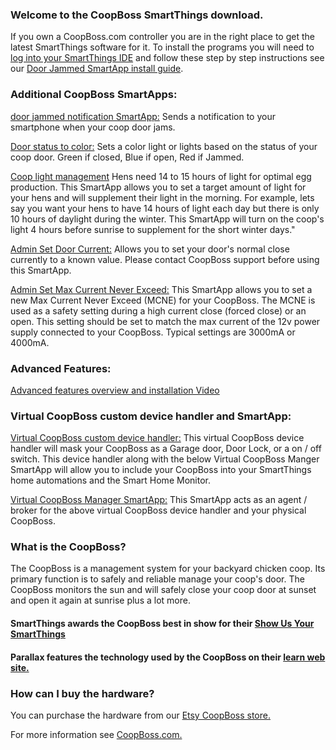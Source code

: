 ### Welcome to the CoopBoss SmartThings download.
If you own a CoopBoss.com controller you are in the right place to get the latest SmartThings software for it.  To install the programs you will need to [log into your SmartThings IDE](https://graph.api.smartthings.com/) and follow these step by step instructions see our [Door Jammed SmartApp install guide](http://coopboss.com/CoopBoss%20SmartThings%20Driver%20Install.pdf). 

### Additional CoopBoss SmartApps:
[door jammed notification SmartApp:](https://raw.githubusercontent.com/JohnRucker/CoopBoss-H3Vx/master/smartapps/johnrucker/door-jammed-notification.src/door-jammed-notification.groovy) Sends a notification to your smartphone when your coop door jams.

[Door status to color:](https://raw.githubusercontent.com/JohnRucker/CoopBoss-H3Vx/master/smartapps/johnrucker/door-state-to-color-light-hue-bulb.src/door-state-to-color-light-hue-bulb.groovy) Sets a color light or lights based on the status of your coop door. Green if closed, Blue if open, Red if Jammed.

[Coop light management](https://raw.githubusercontent.com/JohnRucker/CoopBoss-H3Vx/master/smartapps/johnrucker/coop-light-management.src/coop-light-management.groovy) Hens need 14 to 15 hours of light for optimal egg production.  This SmartApp allows you to set a target amount of light for your hens and will supplement their light in the morning. For example, lets say you want your hens to have 14 hours of light each day but there is only 10 hours of daylight during the winter.  This SmartApp will turn on the coop's light 4 hours before sunrise to supplement for the short winter days."  

[Admin Set Door Current:](https://raw.githubusercontent.com/JohnRucker/CoopBoss-H3Vx/master/smartapps/johnrucker/admin-set-base-current.src/admin-set-base-current.groovy) Allows you to set your door's normal close currently to a known value.  Please contact CoopBoss support before using this SmartApp.

[Admin Set Max Current Never Exceed:](https://raw.githubusercontent.com/JohnRucker/CoopBoss-H3Vx/master/smartapps/johnrucker/admin-set-max-current-never-exceed.src/admin-set-max-current-never-exceed.groovy) This SmartApp allows you to set a new Max Current Never Exceed (MCNE) for your CoopBoss. The MCNE is used as a safety setting during a high current close (forced close) or an open.  This setting should be set to match the max current of the 12v power supply connected to your CoopBoss.  Typical settings are 3000mA or 4000mA.   

### Advanced Features:
[Advanced features overview and installation Video](https://youtu.be/JmPE0K3Vc20)

### Virtual CoopBoss custom device handler and SmartApp:
[Virtual CoopBoss custom device handler:](https://raw.githubusercontent.com/JohnRucker/CoopBoss-H3Vx/master/devicetypes/johnrucker/virtual-coopboss.src/virtual-coopboss.groovy) This virtual CoopBoss device handler will mask your CoopBoss as a Garage door, Door Lock, or a on / off switch.  This device handler along with the below Virtual CoopBoss Manger SmartApp will allow you to include your CoopBoss into your SmartThings home automations and the Smart Home Monitor.

[Virtual CoopBoss Manager SmartApp:](https://raw.githubusercontent.com/JohnRucker/CoopBoss-H3Vx/master/smartapps/johnrucker/virtual-coopboss-manager.src/virtual-coopboss-manager.groovy) This SmartApp acts as an agent / broker for the above virtual CoopBoss device handler and your physical CoopBoss.

### What is the CoopBoss?
The CoopBoss is a management system for your backyard chicken coop.  Its primary function is to safely and reliable manage your coop's door.  The CoopBoss monitors the sun and will safely  close your coop door at sunset and open it again at sunrise plus a lot more.
#### SmartThings awards the CoopBoss best in show for their [Show Us Your SmartThings](http://blog.smartthings.com/stories/a-smart-chicken-coop/)
#### Parallax features the technology used by the CoopBoss on their [learn web site.](http://learn.parallax.com/inspiration/coop-boss)  

### How can I buy the hardware?
You can purchase the hardware from our [Etsy CoopBoss store.](https://www.etsy.com/listing/485524304/protect-your-backyard-chickens-with-the?ref=shop_home_active_1)

For more information see [CoopBoss.com.](http://CoopBoss.com)
